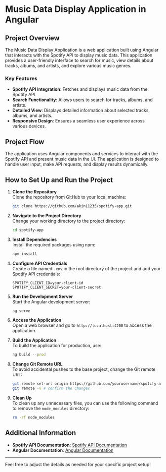 # Music Data Display Application in Angular

## Project Overview
The Music Data Display Application is a web application built using Angular that interacts with the Spotify API to display music data. This application provides a user-friendly interface to search for music, view details about tracks, albums, and artists, and explore various music genres.

### Key Features
- **Spotify API Integration**: Fetches and displays music data from the Spotify API.
- **Search Functionality**: Allows users to search for tracks, albums, and artists.
- **Detailed View**: Displays detailed information about selected tracks, albums, and artists.
- **Responsive Design**: Ensures a seamless user experience across various devices.

## Project Flow
The application uses Angular components and services to interact with the Spotify API and present music data in the UI. The application is designed to handle user input, make API requests, and display results dynamically.

## How to Set Up and Run the Project
1. **Clone the Repository**  
   Clone the repository from GitHub to your local machine:
    ```bash
    git clone https://github.com/akin11235/spotify-app.git
    ```

2. **Navigate to the Project Directory**  
   Change your working directory to the project directory:
    ```bash
    cd spotify-app
    ```

3. **Install Dependencies**  
   Install the required packages using npm:
    ```bash
    npm install
    ```

4. **Configure API Credentials**  
   Create a file named `.env` in the root directory of the project and add your Spotify API credentials:
    ```plaintext
    SPOTIFY_CLIENT_ID=your-client-id
    SPOTIFY_CLIENT_SECRET=your-client-secret
    ```

5. **Run the Development Server**  
   Start the Angular development server:
    ```bash
    ng serve
    ```

6. **Access the Application**  
   Open a web browser and go to `http://localhost:4200` to access the application.

7. **Build the Application**  
   To build the application for production, use:
    ```bash
    ng build --prod
    ```

8. **Change Git Remote URL**  
    To avoid accidental pushes to the base project, change the Git remote URL:
    ```bash
    git remote set-url origin https://github.com/yourusername/spotify-app.git
    git remote -v # confirm the changes
    ```

9. **Clean Up**  
   To clean up any unnecessary files, you can use the following command to remove the `node_modules` directory:
    ```bash
    rm -rf node_modules
    ```

## Additional Information
- **Spotify API Documentation**: [Spotify API Documentation](https://developer.spotify.com/documentation/web-api/)
- **Angular Documentation**: [Angular Documentation](https://angular.io/docs)

---

Feel free to adjust the details as needed for your specific project setup!
